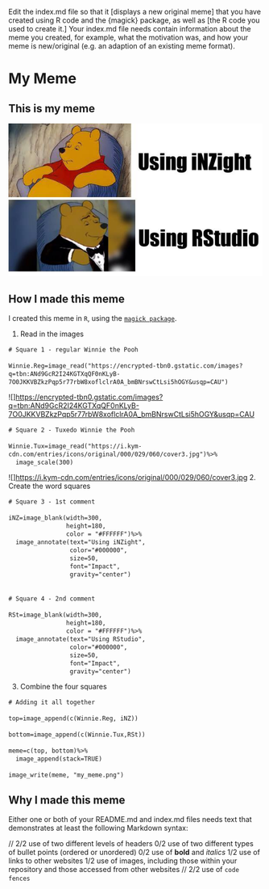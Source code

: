 Edit the index.md file so that it [displays a new original meme] that you have created using R code and the {magick} package, as well as [the R code you used to create it.]
Your index.md file needs contain information about the meme you created, for example, what the motivation was, and how your meme is new/original 
  (e.g. an adaption of an existing meme format).

# My Meme

## This is my meme
![](my_meme.png)


## How I made this meme
I created this meme in `R`, using the [`magick package`](https://cran.r-project.org/web/packages/magick/vignettes/intro.html).
1. Read in the images
```{r}
# Square 1 - regular Winnie the Pooh

Winnie.Reg=image_read("https://encrypted-tbn0.gstatic.com/images?q=tbn:ANd9GcR2I24KGTXqQF0nKLyB-7O0JKKVBZkzPqp5r77rbW8xoflclrA0A_bmBNrswCtLsi5hOGY&usqp=CAU")
```
![]https://encrypted-tbn0.gstatic.com/images?q=tbn:ANd9GcR2I24KGTXqQF0nKLyB-7O0JKKVBZkzPqp5r77rbW8xoflclrA0A_bmBNrswCtLsi5hOGY&usqp=CAU
```{r}
# Square 2 - Tuxedo Winnie the Pooh

Winnie.Tux=image_read("https://i.kym-cdn.com/entries/icons/original/000/029/060/cover3.jpg")%>%
  image_scale(300)
```
![]https://i.kym-cdn.com/entries/icons/original/000/029/060/cover3.jpg
2. Create the word squares
```{r}
# Square 3 - 1st comment

iNZ=image_blank(width=300,
                height=180,
                color = "#FFFFFF")%>%
  image_annotate(text="Using iNZight",
                 color="#000000",
                 size=50,
                 font="Impact",
                 gravity="center")


# Square 4 - 2nd comment

RSt=image_blank(width=300,
                height=180,
                color = "#FFFFFF")%>%
  image_annotate(text="Using RStudio",
                 color="#000000",
                 size=50,
                 font="Impact",
                 gravity="center")
```
3. Combine the four squares
```{r}
# Adding it all together

top=image_append(c(Winnie.Reg, iNZ))

bottom=image_append(c(Winnie.Tux,RSt))

meme=c(top, bottom)%>%
  image_append(stack=TRUE)

image_write(meme, "my_meme.png")
```


## Why I made this meme
Either one or both of your README.md and index.md files needs text that demonstrates at least the following Markdown syntax:

// 2/2 use of two different levels of headers
0/2 use of two different types of bullet points (ordered or unordered)
0/2 use of **bold** and *italics*
1/2 use of links to other websites
1/2 use of images, including those within your repository and those accessed from other websites
// 2/2 use of `code fences`


